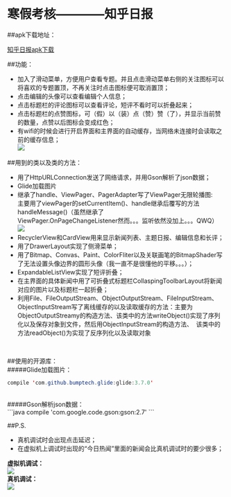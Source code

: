 # 寒假考核————知乎日报
##apk下载地址：<br>
                                                                                                                                           
   [知乎日报apk下载]( "悬停显示")
<br>

##功能：
  * 加入了滑动菜单，方便用户查看专题。并且点击滑动菜单右侧的关注图标可以将喜欢的专题置顶，不再关注时点击图标便可取消置顶；<br>
  * 点击编辑的头像可以查看编辑个人信息；<br>
  * 点击标题栏的评论图标可以查看评论，短评不看时可以折叠起来；<br>
  * 点击标题栏的点赞图标，可（假）以（装）点（赞）赞（了），并显示当前赞的数量，点赞以后图标会变成红色；<br>
  * 有wifi的时候会进行开启界面和主界面的自动缓存，当网络未连接时会读取之前的缓存信息；<br>
![](https://github.com/SunWanQi/ZhiHuReadmePic/blob/master/loadpic.gif)<br>

##用到的类以及类的方法：
  * 用了HttpURLConnection发送了网络请求，并用Gson解析了json数据；<br>
  * Glide加载图片<br>
  * 继承了handle、ViewPager、PagerAdapter写了ViewPager无限轮播图:<br>
    主要用了viewPager的setCurrentItem()、handle继承后覆写的方法handleMessage()（虽然继承了<br>ViewPager.OnPageChangeListener然而。。。监听依然没加上。。。QWQ）<br>
![](https://github.com/SunWanQi/ZhiHuReadmePic/blob/master/roll.gif)<br>
  * RecyclerView和CardView用来显示新闻列表、主题日报、编辑信息和长评；<br>
  * 用了DrawerLayout实现了侧滑菜单；
  * 用了Bitmap、Convas、Paint、ColorFliter以及关联画笔的BitmapShader写了无法设置头像边界的圆形头像（我一直不是很懂他的平移。。。）；<br>
  * ExpandableListView实现了短评折叠；<br>
  * 在主界面的具体新闻中用了可折叠式标题栏CollaspingToolbarLayout将新闻对应的图片以及标题栏一起折叠；<br>
  * 利用File、FileOutputStream、ObjectOutputStream、FileInputStream、ObjectInputStream写了离线缓存的以及读取缓存的方法：主要为ObjectOutputStreamy的构造方法、该类中的方法writeObject()实现了序列化以及保存对象到文件，然后用ObjectInputStream的构造方法、
  该类中的方法readObject()为实现了反序列化以及读取对象
<br>

##使用的开源库：
<br>
#####Glide加载图片：
```java
compile 'com.github.bumptech.glide:glide:3.7.0'
```
<br>
#####Gson解析json数据：<br>
```java
compile 'com.google.code.gson:gson:2.7'
```

##P.S.
  * 真机调试时会出现点击延迟；<br>
  * 在虚拟机上调试时出现的“今日热闻”里面的新闻会比真机调试时的要少很多；<br>
  
  **虚拟机调试：**<br>
![](https://github.com/SunWanQi/ZhiHuNews/blob/master/app/src/main/res/drawable/jvm.png)<br>
  **真机调试：**<br>
![](https://github.com/SunWanQi/ZhiHuNews/blob/master/app/src/main/res/drawable/phone.png)

